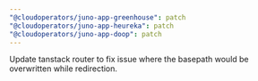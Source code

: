 ```yaml
---
"@cloudoperators/juno-app-greenhouse": patch
"@cloudoperators/juno-app-heureka": patch
"@cloudoperators/juno-app-doop": patch
---
```


Update tanstack router to fix issue where the basepath would be overwritten while redirection.
